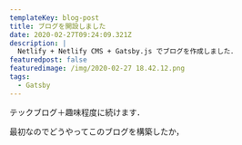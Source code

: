 ```yaml
---
templateKey: blog-post
title: ブログを開設しました
date: 2020-02-27T09:24:09.321Z
description: |
  Netlify + Netlify CMS + Gatsby.js でブログを作成しました．
featuredpost: false
featuredimage: /img/2020-02-27 18.42.12.png
tags:
  - Gatsby
---
```

テックブログ＋趣味程度に続けます．

最初なのでどうやってこのブログを構築したか，
